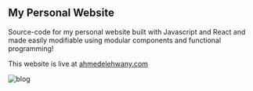 ## My Personal Website
Source-code for my personal website built with Javascript and React and made easily modifiable using modular components and functional programming!

This website is live at [ahmedelehwany.com](https://ahmedelehwany.com)

![blog](https://i.imgur.com/0nZtBax.png)
